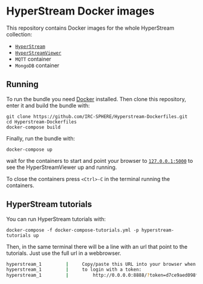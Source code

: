 # HyperStream Docker images #
This repository contains Docker images for the whole HyperStream collection:
* [`HyperStream`](https://github.com/IRC-SPHERE/HyperStream)
* [`HyperStreamViewer`](https://github.com/IRC-SPHERE/HyperStreamViewer)
* `MQTT` container
* `MongoDB` container

## Running ##
To run the bundle you need [Docker](https://docs.docker.com/engine/installation/) installed. Then clone this repository, enter it and build the bundle with:
```
git clone https://github.com/IRC-SPHERE/Hyperstream-Dockerfiles.git
cd Hyperstream-Dockerfiles
docker-compose build
```

Finally, run the bundle with:
```
docker-compose up
```

wait for the containers to start and point your browser to [`127.0.0.1:5000`](http://127.0.0.1:5000) to see the HyperStreamViewer up and running.

To close the containers press `<Ctrl>-C` in the terminal running the containers.

## HyperStream tutorials ##
You can run HyperStream tutorials with:
```
docker-compose -f docker-compose-tutorials.yml -p hyperstream-tutorials up
```

Then, in the same terminal there will be a line with an url that point to the tutorials. Just use the full url in a webbrowser.

```bash
hyperstream_1         |     Copy/paste this URL into your browser when you connect for the first time,
hyperstream_1         |     to login with a token:
hyperstream_1         |         http://0.0.0.0:8888/?token=d7ce9aed098ff2881433bd3ad53979b82979cf6d99e6f598
```
